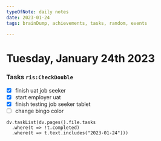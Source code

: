 ```yaml
---
typeOfNote: daily notes
date: 2023-01-24
tags: brainDump, achievements, tasks, random, events

---
```

# Tuesday, January 24th 2023

### Tasks `ris:CheckDouble`
 - [x] finish uat job seeker
 - [x] start employer uat
 - [x] finish testing job seeker tablet
 - [ ] change bingo color

```dataviewjs
dv.taskList(dv.pages().file.tasks 
  .where(t => !t.completed)
  .where(t => t.text.includes("2023-01-24")))
```





